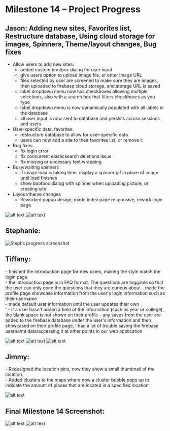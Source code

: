 <h1> Milestone 14 – Project Progress </h1>

<h2> Jason: Adding new sites, Favorites list, Restructure database, Using cloud storage for images, Spinners, Theme/layout changes, Bug fixes</h2>

* Allow users to add new sites:
  * added custom bootbox dialog for user input
  * give users option to upload image file, or enter image URL
  * files selected by user are screened to make sure they are images, then uploaded to firebase cloud storage, and storage URL is saved
  * label dropdown menu now has checkboxes allowing multiple selections, also with a search box that filters checkboxes as you type
  * label dropdown menu is now dynamically populated with all labels in the database
  * all user input is now sent to database and persists across sessions and users
* User-specific data, favorites:
  * restructure database to allow for user-specific data
  * users can now add a site to their favorites list, or remove it
* Bug fixes:
  * fix login error
  * fix concurrent elasticsearch deletions issue
  * fix missing or uncessary text wrapping
* Busy/waiting spinners
  * if image load is taking time, display a spinner gif in place of image until load finishes
  * show bootbox dialog with spinner when uploading picture, or creating site
* Layout/theme changes
  * Reworked popup design, made index page responsive, rework login page


![alt text][jason_update]
![alt text][jason_update2]


<h2> Stephanie:  </h2>
<p> 

</p>

![Stephs progress screenshot][steph_update]

<h2> Tiffany:   </h2>
<p> 
- finished the introduction page for new users, making the style match the login page <br />
- the introduction page is in FAQ format. The questions are toggable so that the user can only open the questions that they are curious about </ br>
    - made the profile page showcase information from the user's login information such as their username <br />
    - made default user information until the user updates their own <br />'
    - if a user hasn't added a field of the information (such as year or college), the blank space is not shown on their profile </ br>
    - any saves from the user are added to the firebase database under the user's information and then
    showcased on their profile page, I had a lot of trouble saving the firebase username data/accessing it at other points in our web application<br />
</p>

![alt text][tiffany_update1]
![alt text][tiffany_update2]
![alt text][tiffany_update3]


<h2> Jimmy:  </h2>
<p>
- Redesigned the location pins, now they show a small thumbnail of the location. <br />
- Added clusters to the maps where now a cluster bubble pops up to indicate the amount of places that are located in a specified location <br/>


</p>

![alt text][jimmy_update]


<h2> Final Milestone 14 Screenshot: </h2>

![alt text][final_update]
![alt text][final_update2]

[jason_update]: ../images/milestone14/jason.png "jason update"
[jason_update2]: ../images/milestone14/jason2.png "jason update2"
[jimmy_update]: ../images/milestone14/jimmy.PNG "jimmy update"
[steph_update]: ../images/milestone14/stephUpdate.png
[tiffany_update1]: ../images/milestone14/tiff1.PNG "tiff update 1"
[tiffany_update2]: ../images/milestone14/tiff2.PNG "tiff update 2"
[tiffany_update3]: ../images/milestone14/tiff3.PNG "tiff update 3"
[final_update]: ../images/milestone14/ "Final Screenshot"

[final_update2]: ../images/milestone14/ "Final Screenshot"
